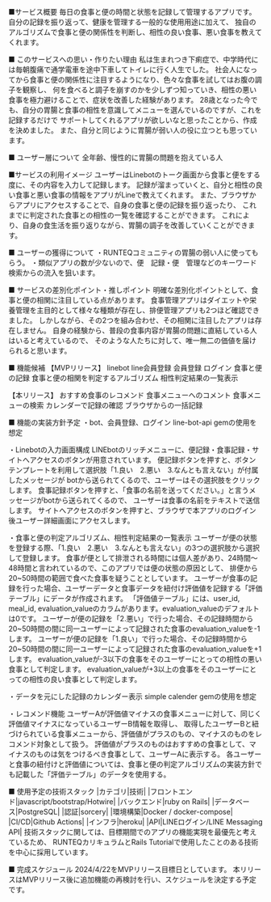 ■サービス概要
毎日の食事と便の時間と状態を記録して管理するアプリです。
自分の記録を振り返って、健康を管理する一般的な使用用途に加えて、
独自のアルゴリズムで食事と便の関係性を判断し、相性の良い食事、悪い食事を教えてくれます。

■ このサービスへの思い・作りたい理由
私は生まれつき下痢症で、中学時代には毎朝腹痛で通学電車を途中下車してトイレに行く人生でした。
社会人になってから食事と便の関係性に注目するようになり、色々な食事を試してはお腹の調子を観察し、
何を食べると調子を崩すのかを少しずつ知っていき、相性の悪い食事を極力避けることで、症状を改善した経験があります。
28歳となった今でも、自分の胃腸と食事の相性を意識してメニューを選んでいるのですが、これを記録するだけで
サポートしてくれるアプリが欲しいなと思ったことから、作成を決めました。
また、自分と同じように胃腸が弱い人の役に立つとも思っています。

■ ユーザー層について
全年齢、慢性的に胃腸の問題を抱えている人


■サービスの利用イメージ
ユーザーはLinebotのトーク画面から食事と便をする度に、その内容を入力して記録します。
記録が溜まっていくと、自分と相性の良い食事と悪い食事の情報をアプリがLineで教えてくれます。
また、ブラウザからアプリにアクセスすることで、自身の食事と便の記録を振り返ったり、
これまでに判定された食事との相性の一覧を確認することができます。
これにより、自身の食生活を振り返りながら、胃腸の調子を改善していくことができます。

■ ユーザーの獲得について
・RUNTEQコミュニティの胃腸の弱い人に使ってもらう。
・類似アプリの数が少ないので、便　記録・便　管理などのキーワード検索からの流入を狙います。


■ サービスの差別化ポイント・推しポイント
明確な差別化ポイントとして、食事と便の相関に注目している点があります。
食事管理アプリはダイエットや栄養管理を主目的として様々な種類が存在し、排便管理アプリも2つほど確認できました。
しかしながら、その2つを組み合わせ、その相関に注目したアプリは存在しません。
自身の経験から、普段の食事内容が胃腸の問題に直結している人はいると考えているので、
そのような人たちに対して、唯一無二の価値を届けられると思います。

■ 機能候補
【MVPリリース】
linebot
line会員登録
会員登録
ログイン
食事と便の記録
食事と便の相関を判定するアルゴリズム
相性判定結果の一覧表示

【本リリース】
おすすめ食事のレコメンド
食事メニューへのコメント
食事メニューの検索
カレンダーで記録の確認
ブラウザからの一括記録

■ 機能の実装方針予定
・bot、会員登録、ログイン
  line-bot-api gemの使用を想定

・Linebotの入力画面構成
  LINEbotのリッチメニューに、便記録・食事記録・サイトへアクセスのボタンが用意されています。
  便記録ボタンを押すと、ボタンテンプレートを利用して選択肢「1.良い　2.悪い　3.なんとも言えない」が付属したメッセージが
  botから送られてくるので、ユーザーはその選択肢をクリックします。
  食事記録ボタンを押すと、「食事の名前を送ってください。」と言うメッセージがbotから送られてくるので、
  ユーザーは食事の名前をテキストで送信します。
  サイトへアクセスのボタンを押すと、ブラウザで本アプリのログイン後ユーザー詳細画面にアクセスします。

・食事と便の判定アルゴリズム、相性判定結果の一覧表示
  ユーザーが便の状態を登録する際、「1.良い　2.悪い　3.なんとも言えない」の3つの選択肢から選択して登録します。
  食事が便として排泄される時間には個人差があり、24時間〜48時間と言われているので、このアプリでは便の状態の原因として、
  排便から20~50時間の範囲で食べた食事を疑うこととしています。
  ユーザーが食事の記録を行った場合、ユーザーデータと食事データを紐付け評価値を記録する「評価テーブル」にデータが作成されます。
  「評価値テーブル」には、user_id, meal_id, evaluation_valueのカラムがあります。evaluation_valueのデフォルトは0です。
  ユーザーが便の記録を「2.悪い」で行った場合、その記録時間から20~50時間の間に同一ユーザーによって記録された食事のevaluation_valueを-1します。
  ユーザーが便の記録を「1.良い」で行った場合、その記録時間から20~50時間の間に同一ユーザーによって記録された食事のevaluation_valueを+1します。
  evaluation_valueが-3以下の食事をそのユーザーにとっての相性の悪い食事として判定します。
  evaluation_valueが+3以上の食事をそのユーザーにとっての相性の良い食事として判定します。

・データを元にした記録のカレンダー表示
  simple calender gemの使用を想定

・レコメンド機能
  ユーザーAが評価値マイナスの食事メニューに対して、同じく評価値マイナスになっているユーザーB情報を取得し、
  取得したユーザーBと紐づけられている食事メニューから、評価値がプラスのもの、マイナスのものをレコメンド対象として扱う。
  評価値がプラスのものはおすすめの食事として、マイナスのものは気をつけるべき食事として、ユーザーAに表示する。
  各ユーザーと食事の紐付けと評価値については、食事と便の判定アルゴリズムの実装方針でも記載した「評価テーブル」のデータを使用する。

■ 使用予定の技術スタック
|カテゴリ|技術|
|フロントエンド|javascript/bootstrap/Hotwire|
|バックエンド|ruby on Rails|
|データベース|PostgreSQL|
|認証|sorcery|
|環境構築|Docker / docker-compose|
|CI/CD|Github Actions|
|インフラ|heroku|
|API|LINEログイン/LINE Messaging API|
技術スタックに関しては、目標期間でのアプリの機能実現を最優先と考えているため、
RUNTEQカリキュラムとRails Tutorialで使用したことのある技術を中心に採用しています。

■ 完成スケジュール
  2024/4/22をMVPリリース目標日としています。
  本リリースはMVPリリース後に追加機能の再検討を行い、スケジュールを決定する予定です。